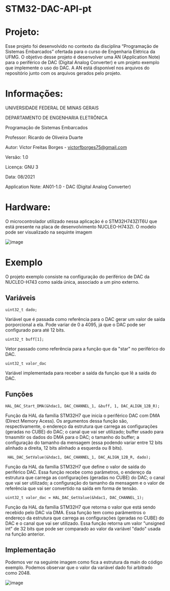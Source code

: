 # STM32-DAC-API-pt



# Projeto: 

Esse projeto foi desenvolvido no contexto da disciplina “Programação de Sistemas Embarcados” ofertada para o curso de Engenharia Elétrica da UFMG. O objetivo desse projeto é desenvolver uma AN (Application Note) para o periférico de DAC (Digital Analog Converter) e um projeto exemplo que implemente o uso do DAC. A AN está disponível nos arquivos do repositório junto com os arquivos gerados pelo projeto. 

# Informações:

UNIVERSIDADE FEDERAL DE MINAS GERAIS

DEPARTAMENTO DE ENGENHARIA ELETRÔNICA 

Programação de Sistemas Embarcados 

Professor: Ricardo de Oliveira Duarte

Autor: Victor Freitas Borges - victorfborges75@gmail.com

Versão: 1.0

Licença: GNU 3

Data: 08/2021

Application Note: AN01-1.0 - DAC (Digital Analog Converter) 

# Hardware: 

O microcontrolador utilizado nessa aplicação é o STM32H743ZIT6U que está presente na placa de desenvolvimento NUCLEO-H743ZI. O modelo pode ser visualizado na sequinte imagem

![image](https://user-images.githubusercontent.com/60392063/127783297-c47d17a6-8c60-4f34-9532-e276d1ce88bc.png)

# Exemplo

O projeto exemplo consiste na configuração do periférico de DAC da NUCLEO-H743 como saída única, associado a um pino externo. 

## Variáveis 

```
uint32_t dado;
```
Variável que é passada como referência para o DAC gerar um valor de saída porporcional a ela. Pode variar de 0 a 4095, já que o DAC pode ser configurado para até 12 bits.

```
uint32_t buff[1];
```
Vetor passado como referência para a função que da "star" no periférico do DAC. 

```
uint32_t valor_dac

```
Variável implementada para receber a saída da função que lê a saída do DAC. 

## Funções
```
HAL_DAC_Start_DMA(&hdac1, DAC_CHANNEL_1, &buff, 1, DAC_ALIGN_12B_R);
```
Função da HAL da família STM32H7 que inicía o periférico DAC com DMA (Direct Memory Acess). Os argumentos dessa função são, respectivamente, o endereço da estrutura que carrega as configurações (geradas no CUBE) do DAC; o canal que vai ser utilizado; buffer usado para trnasmitir os dados do DMA para o DAC; o tamanho do buffer; a configuração do tamanho da mensagem (essa podendo variar entre 12 bits alinhado a direita, 12 bits alinhado a esquerda ou 8 bits). 
```
 HAL_DAC_SetValue(&hdac1, DAC_CHANNEL_1, DAC_ALIGN_12B_R, dado);
```
Função da HAL da família STM32H7 que define o valor de saída do periférico DAC. Essa função recebe como parâmetros, o endereço da estrutura que carrega as configurações (geradas no CUBE) do DAC;  o canal que vai ser utilizado; a configuração do tamanho da mensagem e o valor de referência que vai ser convertido na saída em forma de tensão.
```
uint32_t valor_dac = HAL_DAC_GetValue(&hdac1, DAC_CHANNEL_1);
```
Função da HAL da família STM32H7 que retorna o valor que está sendo recebido pelo DAC via DMA. Essa função tem como parâmentros o endereço da estrutura que carrega as configurações (geradas no CUBE) do DAC e o canal que vai ser utilizado. Essa função retorna um valor "unsigned int" de 32 bits que pode ser comparado ao valor da variável "dado" usada na função anterior. 


## Implementação 

Podemos ver na seguinte imagem como fica a estrutura da main do código exemplo. Podemos observar que o valor da variável dado foi arbitrado como 2048. 

![image](https://user-images.githubusercontent.com/60392063/127936634-3ba1de3f-0e42-43c4-9084-10eb2b8c0166.png)

